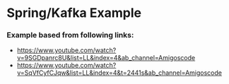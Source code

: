 # Spring/Kafka Example

### Example based from following links:

* https://www.youtube.com/watch?v=9SGDpanrc8U&list=LL&index=4&ab_channel=Amigoscode
* https://www.youtube.com/watch?v=SqVfCyfCJqw&list=LL&index=4&t=2441s&ab_channel=Amigoscode